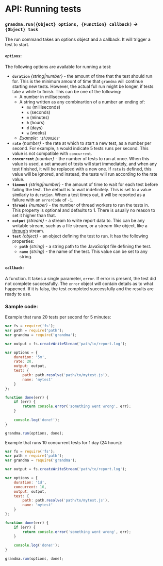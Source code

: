 # API: Running tests

### `grandma.run({Object} options, {Function} callback)` → `{Object} task`

The run command takes an options object and a callback. It will trigger a test to start.

#### `options`:

The following options are available for running a test:

- **`duration`** _{string|number}_ - the amount of time that the test should run for. This is the minimum amount of time that `grandma` will continue starting new tests. However, the actual full run might be longer, if tests take a while to finish. This can be one of the following:
  - A number in milliseconds
  - A string written as any combinartion of a number an ending of:
    - `ms` (milliseconds)
    - `s` (seconds)
    - `m` (minutes)
    - `h` (hours)
    - `d` (days)
    - `w` (weeks)
  - _Example: `'1h30m26s'`_
- **`rate`** _{number}_ - the rate at which to start a new test, as a number per second. For example, `5` would indicate 5 tests runs per second. This value is not compatible with `concurrent`.
- **`concurrent`** _{number}_ - the number of tests to run at once. When this value is used, a set amount of tests will start immediately, and when any test finished, it will be replaced with a new one. If `rate` is defined, this value will be ignored, and instead, the tests will run according to the rate value.
- **`timeout`** _{string|number}_ - the amount of time to wait for each test before failing the test. The default is to wait indefinitely. This is set to a value similarly to `duration`. When a test times out, it will be reported as a failure with an `errorCode` of `-1`.
- **`threads`** _{number}_ - the number of thread workers to run the tests in. This property is optional and defaults to 1. There is usually no reason to set it higher than that.
- **`output`** _{stream}_ - a stream to write report data to. This can be any writable stream, such as a file stream, or a stream-like object, like a [through](https://github.com/rvagg/through2) stream.
- **`test`** _{object}_ - an object defining the test to run. It has the following properties:
  - **`path`** _{string}_ - a string path to the JavaScript file defining the test.
  - **`name`** _{string}_ - the name of the test. This value can be set to any string.

#### `callback`:

A function. It takes a single parameter, `error`. If error is present, the test did not complete successfully. The `error` object will contain details as to what happened. If it is falsy, the test completed successfully and the results are ready to use.

### Sample code:

Example that runs 20 tests per second for 5 minutes:

```javascript
var fs = require('fs');
var path = require('path');
var grandma = require('grandma');

var output = fs.createWriteStream('path/to/report.log');

var options = {
    duration: '5m',
    rate: 20,
    output: output,
    test: {
        path: path.resolve('path/to/mytest.js'),
        name: 'mytest'
    }
};

function done(err) {
    if (err) {
        return console.error('something went wrong', err);
    }
    
    console.log('done!');
}

grandma.run(options, done);
```

Example that runs 10 concurrent tests for 1 day (24 hours):

```javascript
var fs = require('fs');
var path = require('path');
var grandma = require('grandma');

var output = fs.createWriteStream('path/to/report.log');

var options = {
    duration: '1d',
    concurrent: 10,
    output: output,
    test: {
        path: path.resolve('path/to/mytest.js'),
        name: 'mytest'
    }
};

function done(err) {
    if (err) {
        return console.error('something went wrong', err);
    }
    
    console.log('done!');
}

grandma.run(options, done);
```
